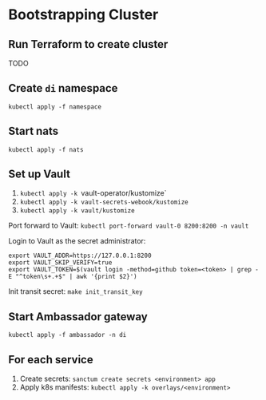 # Bootstrapping Cluster

## Run Terraform to create cluster
TODO

## Create `di` namespace
`kubectl apply -f namespace`

## Start nats
`kubectl apply -f nats`

## Set up Vault
1. `kubectl apply -k `vault-operator/kustomize`
2. `kubectl apply -k vault-secrets-webook/kustomize`
3. `kubectl apply -k vault/kustomize`

Port forward to Vault:
`kubectl port-forward vault-0 8200:8200 -n vault`

Login to Vault as the secret administrator:
```
export VAULT_ADDR=https://127.0.0.1:8200
export VAULT_SKIP_VERIFY=true
export VAULT_TOKEN=$(vault login -method=github token=<token> | grep -E "^token\s+.+$" | awk '{print $2}')
```

Init transit secret:
`make init_transit_key`

## Start Ambassador gateway
`kubectl apply -f ambassador -n di`

## For each service
1. Create secrets: `sanctum create secrets <environment> app`
2. Apply k8s manifests: `kubectl apply -k overlays/<environment>`
